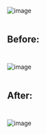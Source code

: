 ![image](https://github.com/user-attachments/assets/cf3ef1bf-f51f-41ee-9d34-f759ba06f9fb)<br/><br/>
## Before:<br/><br/>
![image](https://github.com/user-attachments/assets/b632d7d9-9bd5-4943-8f9f-dad3cea3ab17)<br/><br/>
## After:<br/><br/>
![image](https://github.com/user-attachments/assets/f2cea03d-ad6b-4582-a14b-4de34ba36fdb)<br/>
